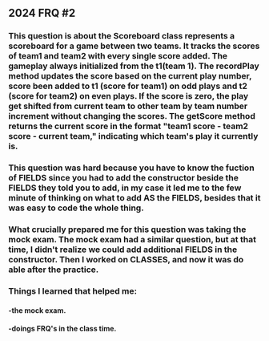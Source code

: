 ## 2024 FRQ #2

### This question is about the Scoreboard class represents a scoreboard for a game between two teams. It tracks the scores of team1 and team2 with every single score added. The gameplay always initialized from the t1(team 1). The recordPlay method updates the score based on the current play number, score been added to t1 (score for team1) on odd plays and t2 (score for team2) on even plays. If the score is zero, the play get shifted from current team to other team by team number increment without changing the scores. The getScore method returns the current score in the format "team1 score - team2 score - current team," indicating which team's play it currently is.

###  This question was hard because you have to know the fuction of FIELDS since you had to add the constructor beside the FIELDS they told you to add, in my case it led me to the few minute of thinking on what to add AS the FIELDS, besides that it was easy to code the whole thing. 

### What crucially prepared me for this question was taking the mock exam. The mock exam had a similar question, but at that time, I didn't realize we could add additional FIELDS in the constructor. Then I worked on CLASSES, and now it was do able after the practice.


###    Things I learned that helped me:
####      -the mock exam.
####      -doings FRQ's in the class time.










